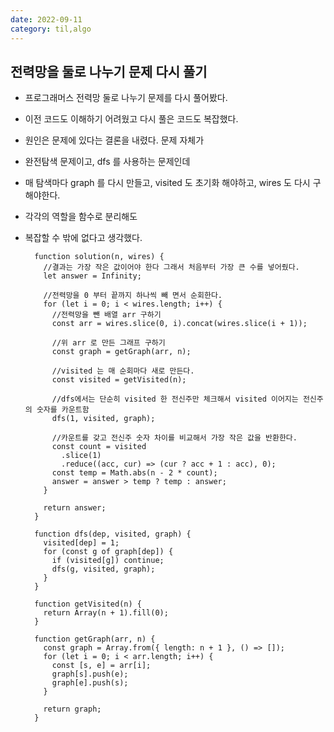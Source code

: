 ```yaml
---
date: 2022-09-11
category: til,algo
---
```


## 전력망을 둘로 나누기 문제 다시 풀기

- 프로그래머스 전력망 둘로 나누기 문제를 다시 풀어봤다.
- 이전 코드도 이해하기 어려웠고 다시 풀은 코드도 복잡했다.
- 원인은 문제에 있다는 결론을 내렸다. 문제 자체가
- 완전탐색 문제이고, dfs 를 사용하는 문제인데
- 매 탐색마다 graph 를 다시 만들고, visited 도 초기화 해야하고, wires 도 다시 구해야한다.
- 각각의 역할을 함수로 분리해도
- 복잡할 수 밖에 없다고 생각했다.

  ```
    function solution(n, wires) {
      //결과는 가장 작은 값이어야 한다 그래서 처음부터 가장 큰 수를 넣어줬다.
      let answer = Infinity;

      //전력망을 0 부터 끝까지 하나씩 빼 면서 순회한다.
      for (let i = 0; i < wires.length; i++) {
        //전력망을 뺀 배열 arr 구하기
        const arr = wires.slice(0, i).concat(wires.slice(i + 1));

        //위 arr 로 만든 그래프 구하기
        const graph = getGraph(arr, n);

        //visited 는 매 순회마다 새로 만든다.
        const visited = getVisited(n);

        //dfs에서는 단순히 visited 한 전신주만 체크해서 visited 이어지는 전신주의 숫자를 카운트함
        dfs(1, visited, graph);

        //카운트를 갖고 전신주 숫자 차이를 비교해서 가장 작은 값을 반환한다.
        const count = visited
          .slice(1)
          .reduce((acc, cur) => (cur ? acc + 1 : acc), 0);
        const temp = Math.abs(n - 2 * count);
        answer = answer > temp ? temp : answer;
      }

      return answer;
    }

    function dfs(dep, visited, graph) {
      visited[dep] = 1;
      for (const g of graph[dep]) {
        if (visited[g]) continue;
        dfs(g, visited, graph);
      }
    }

    function getVisited(n) {
      return Array(n + 1).fill(0);
    }

    function getGraph(arr, n) {
      const graph = Array.from({ length: n + 1 }, () => []);
      for (let i = 0; i < arr.length; i++) {
        const [s, e] = arr[i];
        graph[s].push(e);
        graph[e].push(s);
      }

      return graph;
    }
  ```
